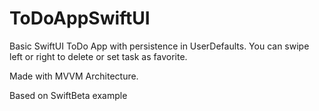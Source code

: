 # ToDoAppSwiftUI

Basic SwiftUI ToDo App with persistence in UserDefaults. You can swipe left or right to delete or set task as favorite.

Made with MVVM Architecture.


Based on SwiftBeta example

